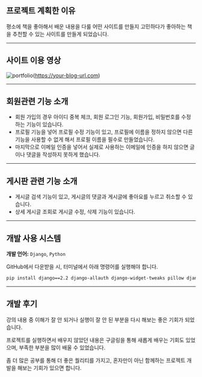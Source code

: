 ## 프로젝트 계획한 이유

평소에 책을 좋아해서 배운 내용을 다룰 어떤 사이트를 만들지 고민하다가 좋아하는 책을 추천할 수 있는 사이트를 만들게 되었습니다.

---

## 사이트 이용 영상

![portfolio](https://github.com/user-attachments/assets/277409ae-8485-46cd-8c77-1f3cb2eebd18)(https://your-blog-url.com)



---

## 회원관련 기능 소개

- 회원 가입의 경우 아이디 중복 체크, 회원 로그인 기능, 회원가입, 비밀번호를 수정하는 기능이 있습니다.  
- 프로필 기능을 넣어 프로필 수정 기능이 있고, 프로필에 이름을 정하지 않으면 다른 기능을 사용할 수 없게 해서 프로필 이름을 필수로 만들었습니다.  
- 마지막으로 이메일 인증을 넣어서 실제로 사용하는 이메일에 인증을 하지 않으면 글이나 댓글을 작성하지 못하게 했습니다.

---

## 게시판 관련 기능 소개

- 게시글 검색 기능이 있고, 게시글의 댓글과 게시글에 좋아요를 누르고 취소할 수 있습니다.  
- 상세 게시글 조회로 게시글 수정, 삭제 기능이 있습니다.

---

## 개발 사용 시스템

**개발 언어:** `Django`, `Python`  

GitHub에서 다운받을 시, 터미널에서 아래 명령어를 실행해야 합니다.

```sh
pip install django==2.2 django-allauth django-widget-tweaks pillow django-braces
```

---

## 개발 후기

강의 내용 중 이해가 잘 안 되거나 실행이 잘 안 된 부분을 다시 해보는 좋은 기회가 되었습니다.  

프로젝트를 실행하면서 배우지 않았던 내용은 구글링을 통해 새롭게 배우는 기회도 있었으며, 부족한 부분을 많이 배울 수 있었습니다.  

좀 더 많은 공부를 통해 더 좋은 퀄리티를 가지고, 혼자만이 아닌 함께하는 프로젝트 개발을 해보는 기회가 있으면 합니다.
